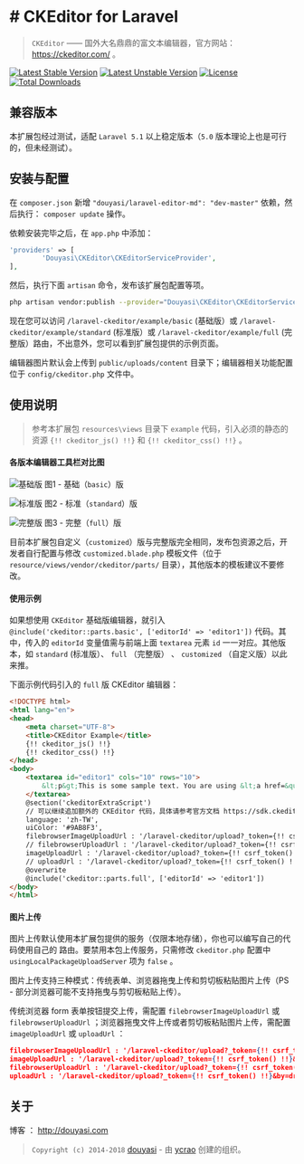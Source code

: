 # # CKEditor for Laravel

>  `CKEditor` —— 国外大名鼎鼎的富文本编辑器，官方网站：https://ckeditor.com/ 。

[![Latest Stable Version](https://poser.pugx.org/douyasi/laravel-ckeditor/v/stable.svg?format=flat-square)](https://packagist.org/packages/douyasi/laravel-ckeditor)
[![Latest Unstable Version](https://poser.pugx.org/douyasi/laravel-ckeditor/v/unstable.svg?format=flat-square)](https://packagist.org/packages/douyasi/laravel-ckeditor)
[![License](https://poser.pugx.org/douyasi/laravel-ckeditor/license?format=flat-square)](https://packagist.org/packages/douyasi/laravel-ckeditor)
[![Total Downloads](https://poser.pugx.org/douyasi/laravel-ckeditor/downloads?format=flat-square)](https://packagist.org/packages/douyasi/laravel-ckeditor)

## 兼容版本

本扩展包经过测试，适配 `Laravel 5.1` 以上稳定版本（`5.0` 版本理论上也是可行的，但未经测试）。

## 安装与配置

在 `composer.json` 新增 `"douyasi/laravel-editor-md": "dev-master"` 依赖，然后执行： `composer update` 操作。

依赖安装完毕之后，在 `app.php` 中添加：

```php
'providers' => [
        'Douyasi\CKEditor\CKEditorServiceProvider',
],
```

然后，执行下面 `artisan` 命令，发布该扩展包配置等项。

```bash
php artisan vendor:publish --provider="Douyasi\CKEditor\CKEditorServiceProvider" --force
```

现在您可以访问 `/laravel-ckeditor/example/basic` (基础版）或 `/laravel-ckeditor/example/standard` (标准版）或 `/laravel-ckeditor/example/full` (完整版）路由，不出意外，您可以看到扩展包提供的示例页面。

编辑器图片默认会上传到 `public/uploads/content` 目录下；编辑器相关功能配置位于 `config/ckeditor.php` 文件中。

## 使用说明

>   参考本扩展包 `resources\views` 目录下 `example` 代码，引入必须的静态的资源 `{!! ckeditor_js() !!}` 和 `{!! ckeditor_css() !!}` 。

#### 各版本编辑器工具栏对比图

![基础版](http://mweb-upyun.test.upcdn.net/2018/01/12/23f5d8cb246f111d2ab1d83abfad2cf0.png)
图1 - 基础（`basic`）版

![标准版](http://mweb-upyun.test.upcdn.net/2018/01/12/f41ba89ad60005d6d52fa8ff8962c296.png)
图2 - 标准（`standard`）版 

![完整版](http://mweb-upyun.test.upcdn.net/2018/01/12/62a7d4b79d60f739b314619049b2511c.png)
图3 - 完整（`full`）版  

目前本扩展包自定义（`customized`）版与完整版完全相同，发布包资源之后，开发者自行配置与修改 `customized.blade.php` 模板文件（位于 `resource/views/vendor/ckeditor/parts/` 目录），其他版本的模板建议不要修改。


#### 使用示例

如果想使用 `CKEditor` 基础版编辑器，就引入 `@include('ckeditor::parts.basic', ['editorId' => 'editor1'])` 代码。其中，传入的 `editorId` 变量值需与前端上面 `textarea` 元素 `id` 一一对应。其他版本，如 `standard` (标准版）、 `full` （完整版） 、 `customized` （自定义版）以此来推。

下面示例代码引入的 `full` 版 CKEditor 编辑器：

```html
<!DOCTYPE html>
<html lang="en">
<head>
    <meta charset="UTF-8">
    <title>CKEditor Example</title>
    {!! ckeditor_js() !!}
    {!! ckeditor_css() !!}
</head>
<body>
    <textarea id="editor1" cols="10" rows="10">
        &lt;p&gt;This is some sample text. You are using &lt;a href=&quot;http://ckeditor.com&quot;&gt;CKEditor&lt;/a&gt;, an online &lt;abbr title=&quot;What You See Is What You Get&quot;&gt;WYSIWYG&lt;/abbr&gt;&amp;nbsp;editor.&lt;/p&gt;
    </textarea>
    @section('ckeditorExtraScript')
    // 可以继续追加额外的 CKEditor 代码，具体请参考官方文档 https://sdk.ckeditor.com/ 或 https://docs.ckeditor.com/ckeditor4/docs/
    language: 'zh-TW',
    uiColor: '#9AB8F3',
    filebrowserImageUploadUrl : '/laravel-ckeditor/upload?_token={!! csrf_token() !!}&type=images&by=btn_up',
    // filebrowserUploadUrl : '/laravel-ckeditor/upload?_token={!! csrf_token() !!}&by=btn_up',
    imageUploadUrl : '/laravel-ckeditor/upload?_token={!! csrf_token() !!}&type=images&by=drop_or_clipboard_up',  // only for image
    // uploadUrl : '/laravel-ckeditor/upload?_token={!! csrf_token() !!}&by=drop_or_clipboard_up',
    @overwrite
    @include('ckeditor::parts.full', ['editorId' => 'editor1'])
</body>
</html>
```

#### 图片上传

图片上传默认使用本扩展包提供的服务（仅限本地存储），你也可以编写自己的代码使用自己的
路由。要禁用本包上传服务，只需修改 `ckeditor.php` 配置中 `usingLocalPackageUploadServer` 项为 `false` 。

图片上传支持三种模式：传统表单、浏览器拖曳上传和剪切板粘贴图片上传（PS - 部分浏览器可能不支持拖曳与剪切板粘贴上传）。

传统浏览器 form 表单按钮提交上传，需配置 `filebrowserImageUploadUrl`  或 `filebrowserUploadUrl` ；浏览器拖曳文件上传或者剪切板粘贴图片上传，需配置 `imageUploadUrl` 或 `uploadUrl` ：

```json
filebrowserImageUploadUrl : '/laravel-ckeditor/upload?_token={!! csrf_token() !!}&type=images&by=btn_up',
imageUploadUrl : '/laravel-ckeditor/upload?_token={!! csrf_token() !!}&type=images&by=drop_or_clipboard_up',
filebrowserUploadUrl : '/laravel-ckeditor/upload?_token={!! csrf_token() !!}&by=btn_up',
uploadUrl : '/laravel-ckeditor/upload?_token={!! csrf_token() !!}&by=drop_or_clipboard_up',
```

## 关于

博客 ： http://douyasi.com

>   `Copyright (c) 2014-2018` [douyasi](https://github.com/douyasi) - 由 [ycrao](https://raoyc.com) 创建的组织。